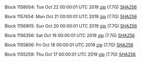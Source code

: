 Block 1158004: Tue Oct 22 00:00:01 UTC 2019 [zip](https://dash-bootstrap.ams3.digitaloceanspaces.com/mainnet/2019-10-22/bootstrap.dat.zip) (7.7G) [SHA256](https://dash-bootstrap.ams3.digitaloceanspaces.com/mainnet/2019-10-22/sha256.txt)

Block 1157454: Mon Oct 21 00:00:01 UTC 2019 [zip](https://dash-bootstrap.ams3.digitaloceanspaces.com/mainnet/2019-10-21/bootstrap.dat.zip) (7.7G) [SHA256](https://dash-bootstrap.ams3.digitaloceanspaces.com/mainnet/2019-10-21/sha256.txt)

Block 1156905: Sun Oct 20 00:00:01 UTC 2019 [zip](https://dash-bootstrap.ams3.digitaloceanspaces.com/mainnet/2019-10-20/bootstrap.dat.zip) (7.7G) [SHA256](https://dash-bootstrap.ams3.digitaloceanspaces.com/mainnet/2019-10-20/sha256.txt)

Block 1156356: Sat Oct 19 00:00:01 UTC 2019 [zip](https://dash-bootstrap.ams3.digitaloceanspaces.com/mainnet/2019-10-19/bootstrap.dat.zip) (7.7G) [SHA256](https://dash-bootstrap.ams3.digitaloceanspaces.com/mainnet/2019-10-19/sha256.txt)

Block 1155806: Fri Oct 18 00:00:01 UTC 2019 [zip](https://dash-bootstrap.ams3.digitaloceanspaces.com/mainnet/2019-10-18/bootstrap.dat.zip) (7.7G) [SHA256](https://dash-bootstrap.ams3.digitaloceanspaces.com/mainnet/2019-10-18/sha256.txt)

Block 1155259: Thu Oct 17 00:00:01 UTC 2019 [zip](https://dash-bootstrap.ams3.digitaloceanspaces.com/mainnet/2019-10-17/bootstrap.dat.zip) (7.7G) [SHA256](https://dash-bootstrap.ams3.digitaloceanspaces.com/mainnet/2019-10-17/sha256.txt)
